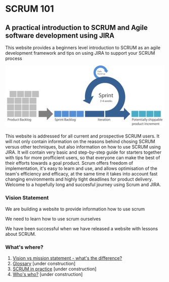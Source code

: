 # SCRUM 101

## A practical introduction to SCRUM and Agile software development using JIRA

This website provides a beginners level introduction to SCRUM as an agile development framework and tips on using JIRA to support your SCRUM process

![What is SCRUM infographic](scrum_infographic.png)

This website is addressed for all current and prospective SCRUM users. It will not only contain information on the reasons behind chosing SCRUM versus other techniques, but also information on how to use SCRUM using JIRA. It will contain very basic and step-by-step guide for starters together with tips for more profficient users, so that everyone can make the best of their efforts towards a goal product. Scrum offers freedom of implementation, it's easy to learn and use, and allows optimisation of the team's efficiency and efficacy, at the same time it takes into account fast changing environments and highly tight deadlines for product delivery. Welcome to a hopefully long and succesful journey using Scrum and JIRA.



### Vision Statement

We are building a website to provide information how to use scrum

We need to learn how to use scrum ourselves

We have been successful when we have released a website with lessons about SCRUM.




### What's where?

1. [Vision vs mission statement - what's the difference?](visionvmission.md)
2. [Glossary](glossary.md) \[under construction\]
3. [SCRUM in practice](inpractice.md)  \[under construction\]
4. [Who's who?](team.md)  \[under construction\]
